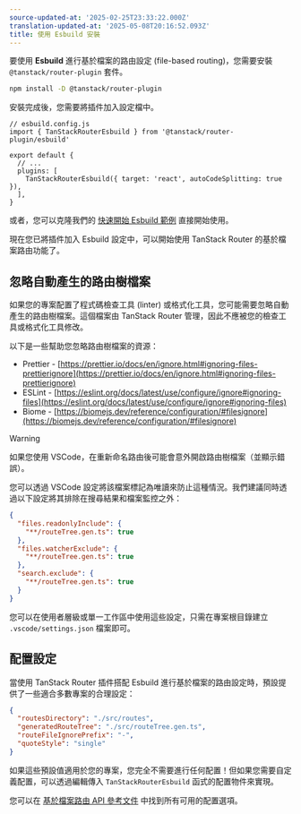 ```yaml
---
source-updated-at: '2025-02-25T23:33:22.000Z'
translation-updated-at: '2025-05-08T20:16:52.093Z'
title: 使用 Esbuild 安裝
---
```


[//]: # 'BundlerConfiguration'

要使用 **Esbuild** 進行基於檔案的路由設定 (file-based routing)，您需要安裝 `@tanstack/router-plugin` 套件。

```sh
npm install -D @tanstack/router-plugin
```

安裝完成後，您需要將插件加入設定檔中。

```tsx
// esbuild.config.js
import { TanStackRouterEsbuild } from '@tanstack/router-plugin/esbuild'

export default {
  // ...
  plugins: [
    TanStackRouterEsbuild({ target: 'react', autoCodeSplitting: true }),
  ],
}
```

或者，您可以克隆我們的 [快速開始 Esbuild 範例](https://github.com/TanStack/router/tree/main/examples/react/quickstart-esbuild-file-based) 直接開始使用。

現在您已將插件加入 Esbuild 設定中，可以開始使用 TanStack Router 的基於檔案路由功能了。

[//]: # 'BundlerConfiguration'

## 忽略自動產生的路由樹檔案

如果您的專案配置了程式碼檢查工具 (linter) 或格式化工具，您可能需要忽略自動產生的路由樹檔案。這個檔案由 TanStack Router 管理，因此不應被您的檢查工具或格式化工具修改。

以下是一些幫助您忽略路由樹檔案的資源：

- Prettier - [https://prettier.io/docs/en/ignore.html#ignoring-files-prettierignore](https://prettier.io/docs/en/ignore.html#ignoring-files-prettierignore)
- ESLint - [https://eslint.org/docs/latest/use/configure/ignore#ignoring-files](https://eslint.org/docs/latest/use/configure/ignore#ignoring-files)
- Biome - [https://biomejs.dev/reference/configuration/#filesignore](https://biomejs.dev/reference/configuration/#filesignore)

> [!WARNING]
> 如果您使用 VSCode，在重新命名路由後可能會意外開啟路由樹檔案（並顯示錯誤）。

您可以透過 VSCode 設定將該檔案標記為唯讀來防止這種情況。我們建議同時透過以下設定將其排除在搜尋結果和檔案監控之外：

```json
{
  "files.readonlyInclude": {
    "**/routeTree.gen.ts": true
  },
  "files.watcherExclude": {
    "**/routeTree.gen.ts": true
  },
  "search.exclude": {
    "**/routeTree.gen.ts": true
  }
}
```

您可以在使用者層級或單一工作區中使用這些設定，只需在專案根目錄建立 `.vscode/settings.json` 檔案即可。

## 配置設定

當使用 TanStack Router 插件搭配 Esbuild 進行基於檔案的路由設定時，預設提供了一些適合多數專案的合理設定：

```json
{
  "routesDirectory": "./src/routes",
  "generatedRouteTree": "./src/routeTree.gen.ts",
  "routeFileIgnorePrefix": "-",
  "quoteStyle": "single"
}
```

如果這些預設值適用於您的專案，您完全不需要進行任何配置！但如果您需要自定義配置，可以透過編輯傳入 `TanStackRouterEsbuild` 函式的配置物件來實現。

您可以在 [基於檔案路由 API 參考文件](../../../api/file-based-routing.md) 中找到所有可用的配置選項。

